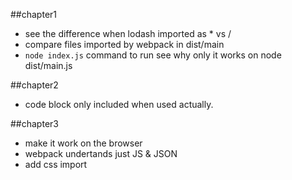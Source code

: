##chapter1

- see the difference when lodash imported as * vs /
- compare files imported by webpack in dist/main
- `node index.js` command to run see why only it works on node dist/main.js


##chapter2
- code block only included when used actually.

##chapter3
- make it work on the browser
- webpack undertands just JS & JSON
- add css import

